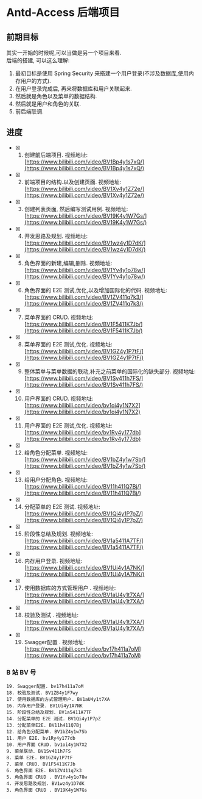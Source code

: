 # Antd-Access 后端项目

## 前期目标
其实一开始的时候呢,可以当做是另一个项目来看.  
后端的搭建, 可以这么理解:   
1. 最初目标是使用 Spring Security 来搭建一个用户登录(不涉及数据库,使用内存用户的方式).
2. 在用户登录完成后, 再来将数据库和用户关联起来.
3. 然后就是角色以及菜单的数据结构.
4. 然后就是用户和角色的关联.
5. 前后端联调.

## 进度

- [x] 1. 创建前后端项目. 视频地址: [https://www.bilibili.com/video/BV1Bp4y1s7xQ/](https://www.bilibili.com/video/BV1Bp4y1s7xQ/)
- [x] 2. 前端项目的结构.以及创建页面. 视频地址: [https://www.bilibili.com/video/BV1Xv4y1Z72e/](https://www.bilibili.com/video/BV1Xv4y1Z72e/)
- [x] 3. 创建列表页面, 然后编写测试用例. 视频地址: [https://www.bilibili.com/video/BV19K4y1W7Gs/](https://www.bilibili.com/video/BV19K4y1W7Gs/)
- [x] 4. 开发思路及规划. 视频地址: [https://www.bilibili.com/video/BV1wz4y1D7dK/](https://www.bilibili.com/video/BV1wz4y1D7dK/)
- [x] 5. 角色界面的新建,编辑,删除. 视频地址: [https://www.bilibili.com/video/BV1Yv4y1o78w/](https://www.bilibili.com/video/BV1Yv4y1o78w/)
- [x] 6. 角色界面的 E2E 测试,优化,以及增加国际化的代码. 视频地址: [https://www.bilibili.com/video/BV1ZV411q7k3/](https://www.bilibili.com/video/BV1ZV411q7k3/)
- [x] 7. 菜单界面的 CRUD. 视频地址: [https://www.bilibili.com/video/BV1F5411K7Jb/](https://www.bilibili.com/video/BV1F5411K7Jb/)
- [x] 8. 菜单界面的 E2E 测试,优化. 视频地址: [https://www.bilibili.com/video/BV1GZ4y1P7tF/](https://www.bilibili.com/video/BV1GZ4y1P7tF/)
- [x] 9. 整体菜单与菜单数据的联动,补充之前菜单的国际化的缺失部分. 视频地址: [https://www.bilibili.com/video/BV1Sv411h7FS/](https://www.bilibili.com/video/BV1Sv411h7FS/)
- [x] 10. 用户界面的 CRUD. 视频地址: [https://www.bilibili.com/video/bv1oi4y1N7X2](https://www.bilibili.com/video/bv1oi4y1N7X2)
- [x] 11. 用户界面的 E2E 测试,优化. 视频地址: [https://www.bilibili.com/video/bv1Ry4y177db](https://www.bilibili.com/video/bv1Ry4y177db)
- [x] 12. 给角色分配菜单. 视频地址: [https://www.bilibili.com/video/BV1bZ4y1w7Sb/](https://www.bilibili.com/video/BV1bZ4y1w7Sb/)
- [x] 13. 给用户分配角色. 视频地址: [https://www.bilibili.com/video/BV11h411Q7Bj/](https://www.bilibili.com/video/BV11h411Q7Bj/)
- [x] 14. 分配菜单的 E2E 测试. 视频地址: [https://www.bilibili.com/video/BV1Qi4y1P7pZ/](https://www.bilibili.com/video/BV1Qi4y1P7pZ/)
- [x] 15. 阶段性总结及规划. 视频地址: [https://www.bilibili.com/video/BV1a5411A7TF/](https://www.bilibili.com/video/BV1a5411A7TF/)
- [x] 16. 内存用户登录. 视频地址: [https://www.bilibili.com/video/BV1Ui4y1A7NK/](https://www.bilibili.com/video/BV1Ui4y1A7NK/)
- [x] 17. 使用数据库的方式管理用户 . 视频地址: [https://www.bilibili.com/video/BV1aU4y1t7XA/](https://www.bilibili.com/video/BV1aU4y1t7XA/)
- [x] 18. 校验及测试 . 视频地址: [https://www.bilibili.com/video/BV1aU4y1t7XA/](https://www.bilibili.com/video/BV1aU4y1t7XA/)
- [x] 19. Swagger配置 . 视频地址: [https://www.bilibili.com/video/bv17h411a7oM](https://www.bilibili.com/video/bv17h411a7oM)
    

### B 站 BV 号

```
19. Swagger配置. bv17h411a7oM
18. 校验及测试. BV1ZB4y1F7wy
17. 使用数据库的方式管理用户. BV1aU4y1t7XA
16. 内存用户登录. BV1Ui4y1A7NK
15. 阶段性总结及规划. BV1a5411A7TF
14. 分配菜单的 E2E 测试. BV1Qi4y1P7pZ
13. 分配菜单E2E. BV11h411Q7Bj
12. 给角色分配菜单. BV1bZ4y1w7Sb
11. 用户 E2E. bv1Ry4y177db
10. 用户界面 CRUD. bv1oi4y1N7X2
9. 菜单联动. BV1Sv411h7FS
8. 菜单 E2E. BV1GZ4y1P7tF
7. 菜单 CRUD. BV1F5411K7Jb
6. 角色界面 E2E. BV1ZV411q7k3
5. 角色界面 CRUD . BV1Yv4y1o78w
4. 开发思路及规划. BV1wz4y1D7dK
3. 角色界面 CRUD . BV19K4y1W7Gs
```
